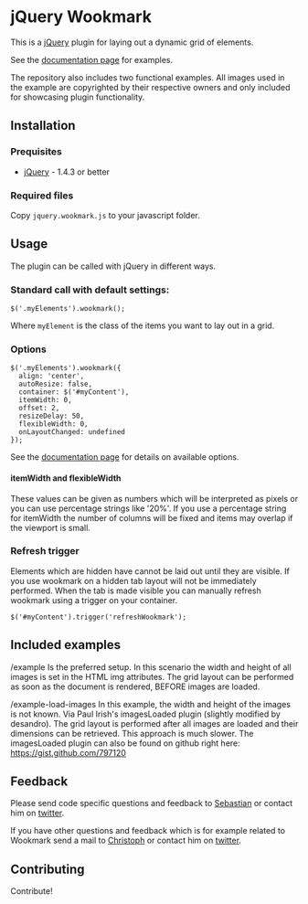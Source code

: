 jQuery Wookmark
===============

This is a [jQuery](http://www.jquery.com) plugin for laying out a dynamic grid of elements.

See the [documentation page](http://www.wookmark.com/jquery-plugin) for examples.

The repository also includes two functional examples. All images used in the example are copyrighted 
by their respective owners and only included for showcasing plugin functionality.


Installation
------------

### Prequisites

 * [jQuery](http://www.jquery.com) - 1.4.3 or better
 
### Required files

Copy `jquery.wookmark.js` to your javascript folder.


Usage
-----

The plugin can be called with jQuery in different ways.
    
### Standard call with default settings:

    $('.myElements').wookmark();
    
Where `myElement` is the class of the items you want to lay out in a grid.

### Options

    $('.myElements').wookmark({
      align: 'center',
      autoResize: false,
      container: $('#myContent'),
      itemWidth: 0,
      offset: 2,
      resizeDelay: 50,
      flexibleWidth: 0,
      onLayoutChanged: undefined
    });

See the [documentation page](http://www.wookmark.com/jquery-plugin) for details on available options.

#### itemWidth and flexibleWidth

These values can be given as numbers which will be interpreted as pixels or you can use percentage strings like '20%'. 
If you use a percentage string for itemWidth the number of columns will be fixed and items may overlap if the viewport is small.

### Refresh trigger

Elements which are hidden have cannot be laid out until they are visible. If you use wookmark on a hidden tab layout will not be immediately performed. When the tab is made visible you can manually refresh wookmark using a trigger on your container.

    $('#myContent').trigger('refreshWookmark');


Included examples
-----------------

/example
Is the preferred setup. In this scenario the width and height of all images is set in the HTML img attributes. 
The grid layout can be performed as soon as the document is rendered, BEFORE images are loaded.

/example-load-images
In this example, the width and height of the images is not known. Via Paul Irish's imagesLoaded plugin (slightly
modified by desandro). The grid layout is performed after all images are loaded and their dimensions can be
retrieved. This approach is much slower. The imagesLoaded plugin can also be found on github right here:
https://gist.github.com/797120


Feedback
--------

Please send code specific questions and feedback to [Sebastian](mailto:sebastian@helzle.net) or contact him on [twitter](http://twitter.com/sebobo). 

If you have other questions and feedback which is for example related to Wookmark send a mail to [Christoph](mailto:chri@sto.ph) or contact him on [twitter](https://twitter.com/gbks).

Contributing
------------

Contribute!
